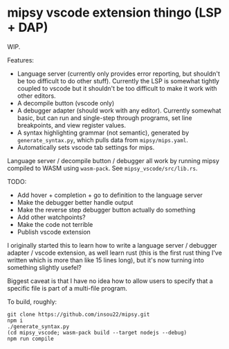 # mipsy vscode extension thingo (LSP + DAP)

WIP.

Features:
 - Language server (currently only provides error reporting, but shouldn't be too difficult to do other stuff). Currently the LSP is somewhat tightly coupled to vscode but it shouldn't be too difficult to make it work with other editors.
 - A decompile button (vscode only)
 - A debugger adapter (should work with any editor). Currently somewhat basic, but can run and single-step through programs, set line breakpoints, and view register values.
 - A syntax highlighting grammar (not semantic), generated by `generate_syntax.py`, which pulls data from `mipsy/mips.yaml`.
 - Automatically sets vscode tab settings for mips.


Language server / decompile button / debugger all work by running mipsy compiled to WASM using `wasm-pack`. See `mipsy_vscode/src/lib.rs`.

TODO:
 - Add hover + completion + go to definition to the language server
 - Make the debugger better handle output
 - Make the reverse step debugger button actually do something
 - Add other watchpoints?
 - Make the code not terrible
 - Publish vscode extension

I originally started this to learn how to write a language server / debugger adapter / vscode extension, as well learn rust (this is the first rust thing I've written which is more than like 15 lines long), but it's now turning into something slightly usefel?

Biggest caveat is that I have no idea how to allow users to specify that a specific file is part of a multi-file program.

To build, roughly:
```
git clone https://github.com/insou22/mipsy.git
npm i
./generate_syntax.py
(cd mipsy_vscode; wasm-pack build --target nodejs --debug)
npm run compile
```
